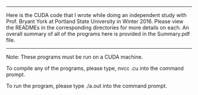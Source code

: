 ------------------------------------------------------------------------------------------------------------------
Here is the CUDA code that I wrote while doing an independent study with Prof.
Bryant York at Portland State University in Winter 2016. Please view the READMEs
in the corresponding directories for more details on each. An overall summary
of all of the programs here is provided in the Summary.pdf file.

------------------------------------------------------------------------------------------------------------------
Note: These programs must be run on a CUDA machine.

To compile any of the programs, please type,
	nvcc <program-name>.cu
into the command prompt.

To run the program, please type
	./a.out
into the command prompt.

